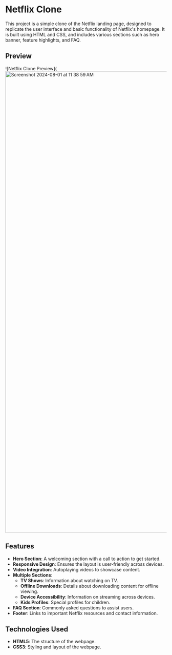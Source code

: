 # Netflix Clone

This project is a simple clone of the Netflix landing page, designed to replicate the user interface and basic functionality of Netflix's homepage. It is built using HTML and CSS, and includes various sections such as hero banner, feature highlights, and FAQ.

## Preview

![Netflix Clone Preview](<img width="1440" alt="Screenshot 2024-08-01 at 11 38 59 AM" src="https://github.com/user-attachments/assets/382298f2-0641-4156-8a4b-137a864bf074">

## Features

- **Hero Section**: A welcoming section with a call to action to get started.
- **Responsive Design**: Ensures the layout is user-friendly across devices.
- **Video Integration**: Autoplaying videos to showcase content.
- **Multiple Sections**: 
  - **TV Shows**: Information about watching on TV.
  - **Offline Downloads**: Details about downloading content for offline viewing.
  - **Device Accessibility**: Information on streaming across devices.
  - **Kids Profiles**: Special profiles for children.
- **FAQ Section**: Commonly asked questions to assist users.
- **Footer**: Links to important Netflix resources and contact information.

## Technologies Used

- **HTML5**: The structure of the webpage.
- **CSS3**: Styling and layout of the webpage.
